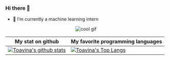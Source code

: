 ### Hi there 👋

- 🤖 I’m currently a machine learning intern


<center>
  <img src="https://i.pinimg.com/originals/7e/2a/eb/7e2aeb1567e91bfc2404cecca6aceecd.gif" alt="cool gif" style="width: auto; height: auto;">
</center>

My stat on github                                                                                                                                    |My favorite programming languages |
----------------------------------------------------------------------------------------------------------------------------------------------- | --------------------------- |
[![Toavina's github stats](https://github-readme-stats.vercel.app/api?username=ttoavina&show_icons=true&theme=dark)](https://github.com/ttoavina) | [![Toavina's Top Langs](https://github-readme-stats.vercel.app/api/top-langs/?username=ttoavina&show_icons=true&layout=compact&hide=css,html)](https://github.com/ttoavina) 



